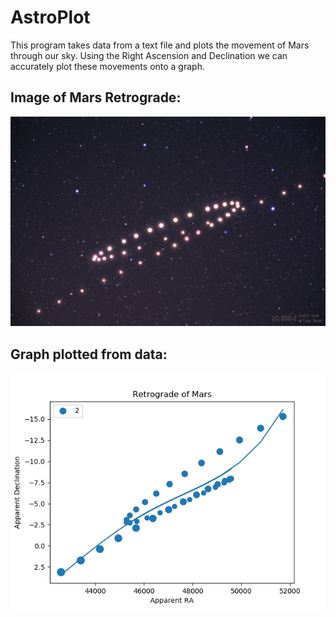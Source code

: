 # AstroPlot

This program takes data from a text file and plots the movement of Mars through our sky.
Using the Right Ascension and Declination we can accurately plot these movements onto a graph.

## Image of Mars Retrograde:
![marsRetro](https://github.com/basuamlk/AstroPlot/blob/master/Ma2011-2Tezel.jpg)
## Graph plotted from data:
![astro](https://github.com/basuamlk/AstroPlot/blob/master/Figure_1.png)
